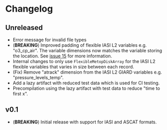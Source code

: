# Changelog

## Unreleased
- Error message for invalid file types
- (**BREAKING**) Improved padding of flexible IASI L2 variables e.g. "o3_cp_air". The variable dimensions now matches the variable storing the location. See [issue 15](https://github.com/eumetsat/MetopDatasets.jl/issues/15) for more information.
- Internal changes to only use `FlexibleMetopDiskArray` for the IASI L2 flexible variables that varies in size between each record.
- (Fix) Remove "atrack" dimension from the IASI L2 GIARD variables e.g. "pressure_levels_temp".
- Add a lazy artifact with reduced test data which is used for CI testing.
- Precompilation using the lazy artifact with test data to reduce "time to first x".

## v0.1
- (**BREAKING**) Initial release with support for IASI and ASCAT formats.